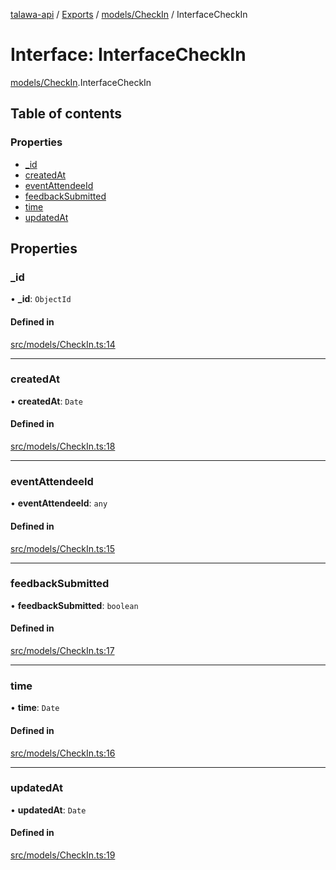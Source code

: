 [talawa-api](../README.md) / [Exports](../modules.md) / [models/CheckIn](../modules/models_CheckIn.md) / InterfaceCheckIn

# Interface: InterfaceCheckIn

[models/CheckIn](../modules/models_CheckIn.md).InterfaceCheckIn

## Table of contents

### Properties

- [\_id](models_CheckIn.InterfaceCheckIn.md#_id)
- [createdAt](models_CheckIn.InterfaceCheckIn.md#createdat)
- [eventAttendeeId](models_CheckIn.InterfaceCheckIn.md#eventattendeeid)
- [feedbackSubmitted](models_CheckIn.InterfaceCheckIn.md#feedbacksubmitted)
- [time](models_CheckIn.InterfaceCheckIn.md#time)
- [updatedAt](models_CheckIn.InterfaceCheckIn.md#updatedat)

## Properties

### \_id

• **\_id**: `ObjectId`

#### Defined in

[src/models/CheckIn.ts:14](https://github.com/PalisadoesFoundation/talawa-api/blob/e5f7a9d/src/models/CheckIn.ts#L14)

___

### createdAt

• **createdAt**: `Date`

#### Defined in

[src/models/CheckIn.ts:18](https://github.com/PalisadoesFoundation/talawa-api/blob/e5f7a9d/src/models/CheckIn.ts#L18)

___

### eventAttendeeId

• **eventAttendeeId**: `any`

#### Defined in

[src/models/CheckIn.ts:15](https://github.com/PalisadoesFoundation/talawa-api/blob/e5f7a9d/src/models/CheckIn.ts#L15)

___

### feedbackSubmitted

• **feedbackSubmitted**: `boolean`

#### Defined in

[src/models/CheckIn.ts:17](https://github.com/PalisadoesFoundation/talawa-api/blob/e5f7a9d/src/models/CheckIn.ts#L17)

___

### time

• **time**: `Date`

#### Defined in

[src/models/CheckIn.ts:16](https://github.com/PalisadoesFoundation/talawa-api/blob/e5f7a9d/src/models/CheckIn.ts#L16)

___

### updatedAt

• **updatedAt**: `Date`

#### Defined in

[src/models/CheckIn.ts:19](https://github.com/PalisadoesFoundation/talawa-api/blob/e5f7a9d/src/models/CheckIn.ts#L19)
